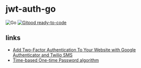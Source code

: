 # jwt-auth-go #

![Go](https://github.com/Eldius/jwt-auth-go/workflows/Go/badge.svg)
[![Gitpod ready-to-code](https://img.shields.io/badge/Gitpod-ready--to--code-blue?logo=gitpod)](https://gitpod.io/#https://github.com/Eldius/jwt-auth-go)

## links ##

- [Add Two-Factor Authentication To Your Website with Google Authenticator and Twilio SMS](https://www.twilio.com/blog/2013/04/add-two-factor-authentication-to-your-website-with-google-authenticator-and-twilio-sms.html)
- [Time-based One-time Password algorithm](https://en.wikipedia.org/wiki/Time-based_One-time_Password_algorithm#Client_Implementations)
